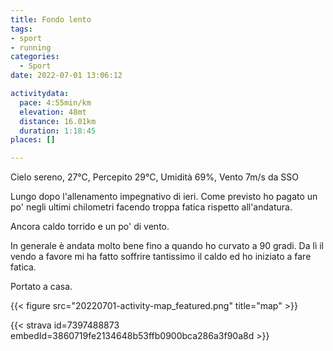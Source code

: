 ```yaml
---
title: Fondo lento
tags:
- sport
- running
categories: 
  - Sport
date: 2022-07-01 13:06:12

activitydata:
  pace: 4:55min/km
  elevation: 48mt
  distance: 16.01km
  duration: 1:18:45
places: []

---
```

Cielo sereno, 27°C, Percepito 29°C, Umidità 69%, Vento 7m/s da SSO

<!--more-->

Lungo dopo l'allenamento impegnativo di ieri. Come previsto ho pagato un po' negli ultimi chilometri facendo troppa fatica rispetto all'andatura.

Ancora caldo torrido e un po' di vento.

In generale è andata molto bene fino a quando ho curvato a 90 gradi. Da lì il vendo a favore mi ha fatto soffrire tantissimo il caldo ed ho iniziato a fare fatica.

Portato a casa.


{{<  figure src="20220701-activity-map_featured.png" title="map" >}}


{{< strava id=7397488873 embedId=3860719fe2134648b53ffb0900bca286a3f90a8d >}}
